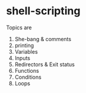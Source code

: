 # shell-scripting

Topics are

1. She-bang & comments
2. printing
3. Variables
4. Inputs
5. Redirectors & Exit status
6. Functions
7. Conditions
8. Loops